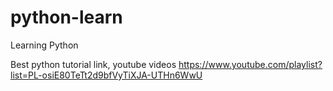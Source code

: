 # python-learn
Learning Python

Best python tutorial link, youtube videos
https://www.youtube.com/playlist?list=PL-osiE80TeTt2d9bfVyTiXJA-UTHn6WwU

